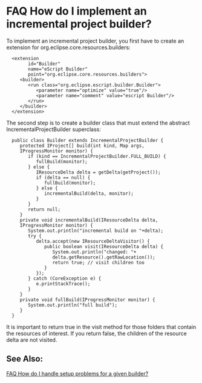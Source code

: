 

FAQ How do I implement an incremental project builder?
======================================================

To implement an incremental project builder, you first have to create an extension for org.eclipse.core.resources.builders:

      <extension 
            id="Builder" 
            name="eScript Builder" 
            point="org.eclipse.core.resources.builders">
         <builder>
            <run class="org.eclipse.escript.builder.Builder">
               <parameter name="optimize" value="true"/>
               <parameter name="comment" value="escript Builder"/>
            </run>
         </builder>
      </extension>

  
The second step is to create a builder class that must extend the abstract IncrementalProjectBuilder superclass:

      public class Builder extends IncrementalProjectBuilder {   
         protected IProject[] build(int kind, Map args, 
         IProgressMonitor monitor) {
            if (kind == IncrementalProjectBuilder.FULL_BUILD) {
               fullBuild(monitor);
            } else {
               IResourceDelta delta = getDelta(getProject());
               if (delta == null) {
                  fullBuild(monitor);
               } else {
                  incrementalBuild(delta, monitor);
               }
            }
            return null;
         }   
         private void incrementalBuild(IResourceDelta delta, 
         IProgressMonitor monitor) {
            System.out.println("incremental build on "+delta);
            try {
               delta.accept(new IResourceDeltaVisitor() {
                  public boolean visit(IResourceDelta delta) {
                     System.out.println("changed: "+
                     delta.getResource().getRawLocation());
                     return true; // visit children too
                  }
               });
            } catch (CoreException e) {
               e.printStackTrace();
            }
         }
         private void fullBuild(IProgressMonitor monitor) {
            System.out.println("full build");
         }
      }

It is important to return true in the visit method for those folders that contain the resources of interest. If you return false, the children of the resource delta are not visited.

See Also:
---------

[FAQ How do I handle setup problems for a given builder?](./FAQ_How_do_I_handle_setup_problems_for_a_given_builder.md "FAQ How do I handle setup problems for a given builder?")

